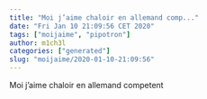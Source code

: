 ```yaml
---
title: "Moi j’aime chaloir en allemand comp..."
date: "Fri Jan 10 21:09:56 CET 2020"
tags: ["moijaime", "pipotron"]
author: m1ch3l
categories: ["generated"]
slug: "moijaime/2020-01-10-21:09:56"
---
```


Moi j’aime chaloir en allemand competent

